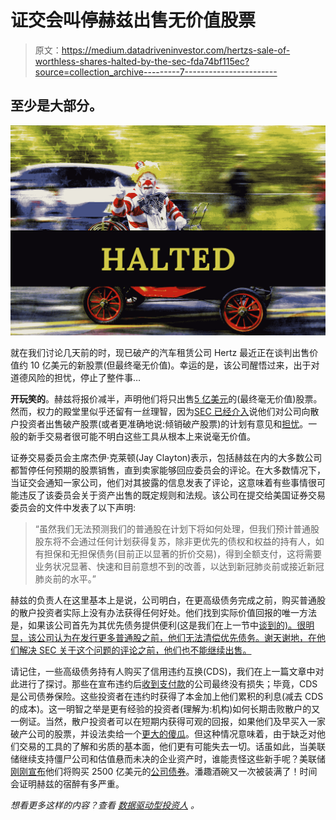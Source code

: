 # 证交会叫停赫兹出售无价值股票

> 原文：<https://medium.datadriveninvestor.com/hertzs-sale-of-worthless-shares-halted-by-the-sec-fda74bf115ec?source=collection_archive---------7----------------------->

## 至少是大部分。

![](img/2cdf7e84958d80b7ad7bfcaa6cda6b9f.png)

就在我们讨论几天前的时，现已破产的汽车租赁公司 Hertz 最近正在谈判出售价值约 10 亿美元的新股票(但最终毫无价值)。幸运的是，该公司醒悟过来，出于对道德风险的担忧，停止了整件事…

**开玩笑的**。赫兹将报价减半，声明他们将只出售[5 亿美元](https://www.zerohedge.com/markets/bankrupt-hertz-kills-plan-sell-500-million-worthless-stock-following-sec-review)的(最终毫无价值)股票。然而，权力的殿堂里似乎还留有一丝理智，因为[SEC 已经介入](https://www.reuters.com/article/us-hertz-glo-hldg-debt-sec/hertz-suspends-share-sale-after-us-sec-raises-objections-idUSKBN23O2MR)说他们对公司向散户投资者出售破产股票(或者更准确地说:倾销破产股票)的计划有意见和[担忧](https://www.thestreet.com/investing/hertz-500-million-stock-sale-draws-comments-from-sec)。一般的新手交易者很可能不明白这些工具从根本上来说毫无价值。

证券交易委员会主席杰伊·克莱顿(Jay Clayton)表示，包括赫兹在内的大多数公司都暂停任何预期的股票销售，直到卖家能够回应委员会的评论。在大多数情况下，当证交会通知一家公司，他们对其披露的信息发表了评论，这意味着有些事情很可能违反了该委员会关于资产出售的既定规则和法规。该公司在提交给美国证券交易委员会的文件中发表了以下声明:

> “虽然我们无法预测我们的普通股在计划下将如何处理，但我们预计普通股股东将不会通过任何计划获得复苏，除非更优先的债权和权益的持有人，如有担保和无担保债务(目前正以显著的折价交易)，得到全额支付，这将需要业务状况显著、快速和目前意想不到的改善，以达到新冠肺炎前或接近新冠肺炎前的水平。”

赫兹的负责人在这里基本上是说，公司明白，在更高级债务完成之前，购买普通股的散户投资者实际上没有办法获得任何好处。他们找到实际价值回报的唯一方法是，如果该公司首先为其优先债务提供便利(这是我们在上一节中[谈到的)。很明显，该公司认为在发行更多普通股之前，他们无法清偿优先债务。谢天谢地，在他们解决 SEC 关于这个问题的评论之前，他们也不能继续出售。](https://medium.com/datadriveninvestor/robinhood-retail-traders-are-getting-shafted-29bab6887f0c)

请记住，一些高级债务持有人购买了信用违约互换(CDS)，我们在上一篇文章中对此进行了探讨。那些在宣布违约后[收到支付款](https://news.bloomberglaw.com/bankruptcy-law/cds-panel-triggers-payout-on-523-million-of-hertz-credit-swaps)的公司最终没有损失；毕竟，CDS 是公司债券保险。这些投资者在违约时获得了本金加上他们累积的利息(减去 CDS 的成本)。这一明智之举是更有经验的投资者(理解为:机构)如何长期击败散户的又一例证。当然，散户投资者可以在短期内获得可观的回报，如果他们及早买入一家破产公司的股票，并设法卖给一个[更大的傻瓜](https://www.investopedia.com/terms/g/greaterfooltheory.asp)。但这种情况意味着，由于缺乏对他们交易的工具的了解和劣质的基本面，他们更有可能失去一切。话虽如此，当美联储继续支持僵尸公司和估值悬而未决的企业资产时，谁能责怪这些新手呢？美联储[刚刚宣布](https://markets.businessinsider.com/news/stocks/federal-reserve-begins-individual-corporate-bond-purchases-secondary-market-relief-2020-6-1029309910#:~:text=The%20Federal%20Reserve%20announced%20Monday%20it%20will%20begin%20buying%20individual,alleviating%20intense%20credit%2Dmarket%20pressures.&text=The%20portfolio%20will%20complement%20purchases,the%20SMCCF%20since%20May%2012.)他们将购买 2500 亿美元的[公司债券](https://www.marketplace.org/2020/06/16/the-fed-starts-buying-corporate-bonds/)。潘趣酒碗又一次被装满了！时间会证明赫兹的宿醉有多严重。

*想看更多这样的内容？查看* [*数据驱动型投资人*](https://www.datadriveninvestor.com/) *。*